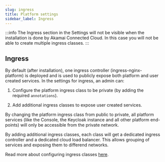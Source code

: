 ```yaml
---
slug: ingress
title: Platform settings
sidebar_label: Ingress
---
```


:::info
The Ingress section in the Settings will not be visible when the installation is done by Akamai Connected Cloud. In this case you will not be able to create multiple ingress classes.
:::

## Ingress

By default (after installation), one ingress controller (ingress-nginx-platform) is deployed and is used to publicly expose both platform and user created services. In the settings for ingress, an admin can:

1. Configure the platform ingress class to be private (by adding the required `annotations`).

2. Add additional ingress classes to expose user created services.

By changing the platform ingress class from public to private, all platform services (like the Console, the Keycloak instance and all other platform end-points) will only be accessible from the private network.

By adding additional ingress classes, each class will get a dedicated ingress controller and a dedicated cloud load balancer. This allows grouping of services and exposing them to differend networks.

Read more about configuring ingress classes [here](../../how-to/ingress-classes.md).
